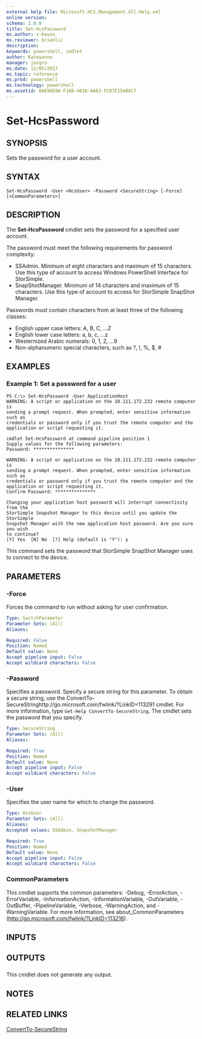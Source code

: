 ```yaml
---
external help file: Microsoft.HCS.Management.dll-Help.xml
online version: 
schema: 2.0.0
title: Set-HcsPassword
ms.author: v-kaunu
ms.reviewer: brianlic
description: 
keywords: powershell, cmdlet
author: Kateyanne
manager: jasgro
ms.date: 12/05/2017
ms.topic: reference
ms.prod: powershell
ms.technology: powershell
ms.assetid: 6AE90E8A-F16B-4010-AA62-FC87E15406C7
---
```


# Set-HcsPassword

## SYNOPSIS
Sets the password for a user account.

## SYNTAX

```
Set-HcsPassword -User <HcsUser> -Password <SecureString> [-Force] [<CommonParameters>]
```

## DESCRIPTION
The **Set-HcsPassword** cmdlet sets the password for a specified user account.

The password must meet the following requirements for password complexity: 

- SSAdmin.
Minimum of eight characters and maximum of 15 characters.
Use this type of account to access Windows PowerShell Interface for StorSimple. 
- SnapShotManager.
Minimum of 14 characters and maximum of 15 characters.
Use this type of account to access for StorSimple SnapShot Manager.

Passwords must contain characters from at least three of the following classes: 

- English upper case letters: A, B, C, ...Z 
- English lower case letters: a, b, c, ...z 
- Westernized Arabic numerals: 0, 1, 2, ...9 
- Non-alphanumeric special characters, such as ?, !, %, $, #

## EXAMPLES

### Example 1: Set a password for a user
```
PS C:\> Set-HcsPassword -User ApplicationHost
WARNING: A script or application on the 10.111.172.232 remote computer is 
sending a prompt request. When prompted, enter sensitive information such as 
credentials or password only if you trust the remote computer and the 
application or script requesting it.

cmdlet Set-HcsPassword at command pipeline position 1
Supply values for the following parameters:
Password: ***************

WARNING: A script or application on the 10.111.172.232 remote computer is 
sending a prompt request. When prompted, enter sensitive information such as 
credentials or password only if you trust the remote computer and the 
application or script requesting it.
Confirm Password: ***************

Changing your application host password will interrupt connectivity from the 
StorSimple Snapshot Manager to this device until you update the StorSimple 
Snapshot Manager with the new application host password. Are you sure you wish 
to continue?
[Y] Yes  [N] No  [?] Help (default is "Y"): y
```

This command sets the password that StorSimple SnapShot Manager uses to connect to the device.

## PARAMETERS

### -Force
Forces the command to run without asking for user confirmation.

```yaml
Type: SwitchParameter
Parameter Sets: (All)
Aliases: 

Required: False
Position: Named
Default value: None
Accept pipeline input: False
Accept wildcard characters: False
```

### -Password
Specifies a password.
Specify a secure string for this parameter.
To obtain a secure string, use the ConvertTo-SecureStringhttp://go.microsoft.com/fwlink/?LinkID=113291 cmdlet.
For more information, type `Get-Help ConvertTo-SecureString`.
The cmdlet sets the password that you specify.

```yaml
Type: SecureString
Parameter Sets: (All)
Aliases: 

Required: True
Position: Named
Default value: None
Accept pipeline input: False
Accept wildcard characters: False
```

### -User
Specifies the user name for which to change the password.

```yaml
Type: HcsUser
Parameter Sets: (All)
Aliases: 
Accepted values: SSAdmin, SnapshotManager

Required: True
Position: Named
Default value: None
Accept pipeline input: False
Accept wildcard characters: False
```

### CommonParameters
This cmdlet supports the common parameters: -Debug, -ErrorAction, -ErrorVariable, -InformationAction, -InformationVariable, -OutVariable, -OutBuffer, -PipelineVariable, -Verbose, -WarningAction, and -WarningVariable. For more information, see about_CommonParameters (http://go.microsoft.com/fwlink/?LinkID=113216).

## INPUTS

## OUTPUTS

###  
This cmdlet does not generate any output.

## NOTES

## RELATED LINKS

[ConvertTo-SecureString](https://go.microsoft.com/fwlink/?LinkID=113291)

